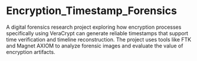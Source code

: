 # Encryption_Timestamp_Forensics
A digital forensics research project exploring how encryption processes specifically using VeraCrypt can generate reliable timestamps that support time verification and timeline reconstruction. The project uses tools like FTK and Magnet AXIOM to analyze forensic images and evaluate the value of encryption artifacts.
